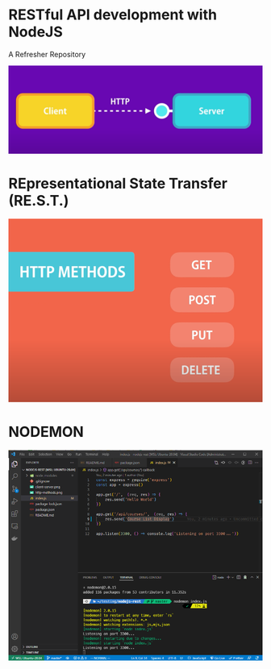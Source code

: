# RESTful API development with NodeJS

A Refresher Repository

![Client Server](client-server.png)

# REpresentational State Transfer (RE.S.T.)

![HTTP Methods](http-methods.png)

# NODEMON

![Node Mon](nodemon.png)
